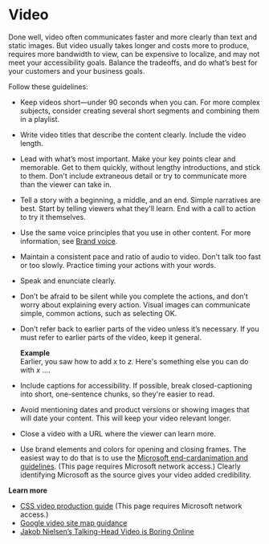 ﻿# Video

Done
well, video often communicates faster and more clearly than text and
static images. But video usually takes longer and costs more to
produce, requires more bandwidth to view, can be expensive to
localize, and may not meet your accessibility goals. Balance the
tradeoffs, and do what’s best for your customers and your business
goals.

Follow these guidelines:

  - Keep
    videos short—under 90 seconds when you can. For more complex
    subjects, consider creating several short segments and
    combining them in a playlist.
    
  - Write video titles that describe the content clearly. Include the video length. 
  
  - Lead
    with what’s most important. Make your key points clear and
    memorable. Get to them quickly, without lengthy introductions, and
    stick to them. Don't include extraneous detail or try to
    communicate more than the viewer can take in.
    
  - Tell
    a story with a beginning, a middle, and an end. Simple narratives
    are best. Start by telling viewers what they'll learn. End with a
    call to action to try it themselves.
    
  - Use the same voice principles that you use in other content. For more information, see [Brand voice](/style-guide/brand-voice-above-all-simple-human).
  
  - Maintain
    a consistent pace and ratio of audio to video. Don't talk too fast
    or too slowly. Practice timing your actions with your words.
    
  - Speak and enunciate clearly.
  
  - Don’t
    be afraid to be silent while you complete the actions, and don’t
    worry about explaining every action. Visual images can communicate
    simple, common actions, such as selecting OK.
    
  - Don’t
    refer back to earlier parts of the video unless
    it’s necessary. If you must refer to earlier parts of the video,
    keep it general. 

    **Example**  
Earlier, you saw how to add *x* to *z.* Here's something else you can do with *x* ....

  - Include
    captions for accessibility. If possible, break closed-captioning
    into short, one-sentence chunks, so they're easier to read.
    
  - Avoid
    mentioning dates and product versions or showing images that will
    date your content. This will keep your video relevant longer.
    
  - Close a video with a URL where the viewer can learn more.
  
  - Use brand elements and colors for opening and closing frames. The easiest way to do that is to use the [Microsoft end-card](https://microsoft.sharepoint.com/teams/BrandCentral/Pages/Bundles/Microsoft_logo_endcard_animation.aspx)[animation and guidelines](https://microsoft.sharepoint.com/teams/BrandCentral/Pages/Bundles/Microsoft_logo_endcard_animation.aspx). (This page requires Microsoft network access.) Clearly identifying Microsoft as the source gives your video added credibility.

**Learn more**

  - [CSS video production guide](https://microsoft.sharepoint.com/teams/cssclp/_layouts/15/WopiFrame.aspx?sourcedoc=%7B0C43A47E-BC20-44B3-A1E7-4FDC06EAF830%7D&file=Video%20Production%20Guide.docx&action=default&DefaultItemOpen=1) (This page requires Microsoft network access.)
  - [Google video site map guidance](http://www.reelseo.com/how-video-sitemaps/)
  - [Jakob Nielsen’s Talking-Head Video is Boring Online](http://www.nngroup.com/articles/talking-head-video-is-boring-online/)

